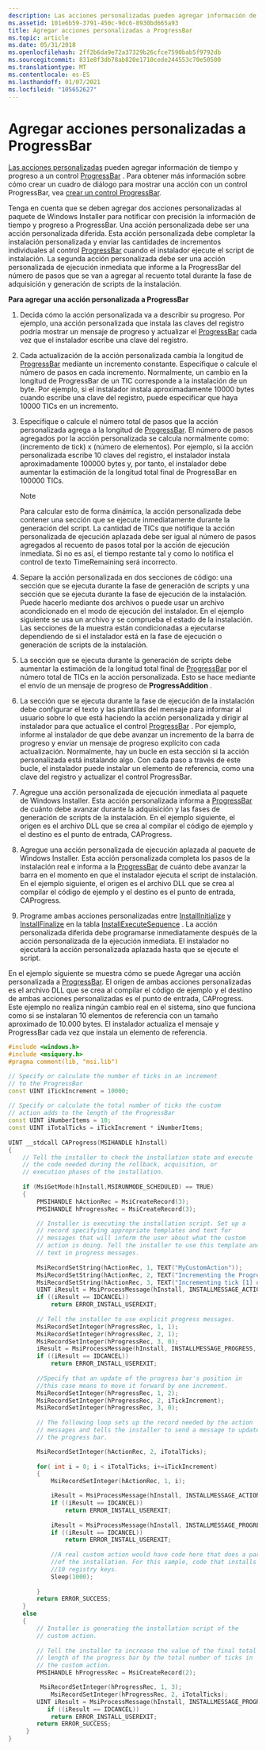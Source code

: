 ```yaml
---
description: Las acciones personalizadas pueden agregar información de tiempo y progreso a un control ProgressBar. Para obtener más información sobre cómo crear un cuadro de diálogo para mostrar una acción con un control ProgressBar, vea crear un control ProgressBar.
ms.assetid: 101e6b59-3791-450c-9dc6-8930bd665a93
title: Agregar acciones personalizadas a ProgressBar
ms.topic: article
ms.date: 05/31/2018
ms.openlocfilehash: 2ff2b6da9e72a37329b26cfce7590bab5f9792db
ms.sourcegitcommit: 831e8f3db78ab820e1710cede244553c70e50500
ms.translationtype: MT
ms.contentlocale: es-ES
ms.lasthandoff: 01/07/2021
ms.locfileid: "105652627"
---
```

# <a name="adding-custom-actions-to-the-progressbar"></a>Agregar acciones personalizadas a ProgressBar

[Las acciones personalizadas](custom-actions.md) pueden agregar información de tiempo y progreso a un control [ProgressBar](progressbar-control.md) . Para obtener más información sobre cómo crear un cuadro de diálogo para mostrar una acción con un control ProgressBar, vea [crear un control ProgressBar](authoring-a-progressbar-control.md).

Tenga en cuenta que se deben agregar dos acciones personalizadas al paquete de Windows Installer para notificar con precisión la información de tiempo y progreso a ProgressBar. Una acción personalizada debe ser una acción personalizada diferida. Esta acción personalizada debe completar la instalación personalizada y enviar las cantidades de incrementos individuales al control [ProgressBar](progressbar-control.md) cuando el instalador ejecute el script de instalación. La segunda acción personalizada debe ser una acción personalizada de ejecución inmediata que informe a la ProgressBar del número de pasos que se van a agregar al recuento total durante la fase de adquisición y generación de scripts de la instalación.

**Para agregar una acción personalizada a ProgressBar**

1.  Decida cómo la acción personalizada va a describir su progreso. Por ejemplo, una acción personalizada que instala las claves del registro podría mostrar un mensaje de progreso y actualizar el [ProgressBar](progressbar-control.md) cada vez que el instalador escribe una clave del registro.
2.  Cada actualización de la acción personalizada cambia la longitud de [ProgressBar](progressbar-control.md) mediante un incremento constante. Especifique o calcule el número de pasos en cada incremento. Normalmente, un cambio en la longitud de ProgressBar de un TIC corresponde a la instalación de un byte. Por ejemplo, si el instalador instala aproximadamente 10000 bytes cuando escribe una clave del registro, puede especificar que haya 10000 TICs en un incremento.
3.  Especifique o calcule el número total de pasos que la acción personalizada agrega a la longitud de [ProgressBar](progressbar-control.md). El número de pasos agregados por la acción personalizada se calcula normalmente como: (incremento de tick) x (número de elementos). Por ejemplo, si la acción personalizada escribe 10 claves del registro, el instalador instala aproximadamente 100000 bytes y, por tanto, el instalador debe aumentar la estimación de la longitud total final de ProgressBar en 100000 TICs.
    > [!Note]  
    > Para calcular esto de forma dinámica, la acción personalizada debe contener una sección que se ejecute inmediatamente durante la generación del script. La cantidad de TICs que notifique la acción personalizada de ejecución aplazada debe ser igual al número de pasos agregados al recuento de pasos total por la acción de ejecución inmediata. Si no es así, el tiempo restante tal y como lo notifica el control de texto TimeRemaining será incorrecto.

     

4.  Separe la acción personalizada en dos secciones de código: una sección que se ejecuta durante la fase de generación de scripts y una sección que se ejecuta durante la fase de ejecución de la instalación. Puede hacerlo mediante dos archivos o puede usar un archivo acondicionado en el modo de ejecución del instalador. En el ejemplo siguiente se usa un archivo y se comprueba el estado de la instalación. Las secciones de la muestra están condicionadas a ejecutarse dependiendo de si el instalador está en la fase de ejecución o generación de scripts de la instalación.
5.  La sección que se ejecuta durante la generación de scripts debe aumentar la estimación de la longitud total final de [ProgressBar](progressbar-control.md) por el número total de TICs en la acción personalizada. Esto se hace mediante el envío de un mensaje de progreso de **ProgressAddition** .
6.  La sección que se ejecuta durante la fase de ejecución de la instalación debe configurar el texto y las plantillas del mensaje para informar al usuario sobre lo que está haciendo la acción personalizada y dirigir al instalador para que actualice el control [ProgressBar](progressbar-control.md) . Por ejemplo, informe al instalador de que debe avanzar un incremento de la barra de progreso y enviar un mensaje de progreso explícito con cada actualización. Normalmente, hay un bucle en esta sección si la acción personalizada está instalando algo. Con cada paso a través de este bucle, el instalador puede instalar un elemento de referencia, como una clave del registro y actualizar el control ProgressBar.
7.  Agregue una acción personalizada de ejecución inmediata al paquete de Windows Installer. Esta acción personalizada informa a [ProgressBar](progressbar-control.md) de cuánto debe avanzar durante la adquisición y las fases de generación de scripts de la instalación. En el ejemplo siguiente, el origen es el archivo DLL que se crea al compilar el código de ejemplo y el destino es el punto de entrada, CAProgress.
8.  Agregue una acción personalizada de ejecución aplazada al paquete de Windows Installer. Esta acción personalizada completa los pasos de la instalación real e informa a la [ProgressBar](progressbar-control.md) de cuánto debe avanzar la barra en el momento en que el instalador ejecuta el script de instalación. En el ejemplo siguiente, el origen es el archivo DLL que se crea al compilar el código de ejemplo y el destino es el punto de entrada, CAProgress.
9.  Programe ambas acciones personalizadas entre [InstallInitialize](installinitialize-action.md) y [InstallFinalize](installfinalize-action.md) en la tabla [InstallExecuteSequence](installexecutesequence-table.md) . La acción personalizada diferida debe programarse inmediatamente después de la acción personalizada de la ejecución inmediata. El instalador no ejecutará la acción personalizada aplazada hasta que se ejecute el script.

En el ejemplo siguiente se muestra cómo se puede Agregar una acción personalizada a [ProgressBar](progressbar-control.md). El origen de ambas acciones personalizadas es el archivo DLL que se crea al compilar el código de ejemplo y el destino de ambas acciones personalizadas es el punto de entrada, CAProgress. Este ejemplo no realiza ningún cambio real en el sistema, sino que funciona como si se instalaran 10 elementos de referencia con un tamaño aproximado de 10.000 bytes. El instalador actualiza el mensaje y ProgressBar cada vez que instala un elemento de referencia.


```C++
#include <windows.h>
#include <msiquery.h>
#pragma comment(lib, "msi.lib")

// Specify or calculate the number of ticks in an increment
// to the ProgressBar
const UINT iTickIncrement = 10000;
 
// Specify or calculate the total number of ticks the custom 
// action adds to the length of the ProgressBar
const UINT iNumberItems = 10;
const UINT iTotalTicks = iTickIncrement * iNumberItems;
 
UINT __stdcall CAProgress(MSIHANDLE hInstall)
{
    // Tell the installer to check the installation state and execute
    // the code needed during the rollback, acquisition, or
    // execution phases of the installation.
  
    if (MsiGetMode(hInstall,MSIRUNMODE_SCHEDULED) == TRUE)
    {
        PMSIHANDLE hActionRec = MsiCreateRecord(3);
        PMSIHANDLE hProgressRec = MsiCreateRecord(3);

        // Installer is executing the installation script. Set up a
        // record specifying appropriate templates and text for
        // messages that will inform the user about what the custom
        // action is doing. Tell the installer to use this template and 
        // text in progress messages.
 
        MsiRecordSetString(hActionRec, 1, TEXT("MyCustomAction"));
        MsiRecordSetString(hActionRec, 2, TEXT("Incrementing the Progress Bar..."));
        MsiRecordSetString(hActionRec, 3, TEXT("Incrementing tick [1] of [2]"));
        UINT iResult = MsiProcessMessage(hInstall, INSTALLMESSAGE_ACTIONSTART, hActionRec);
        if ((iResult == IDCANCEL))
            return ERROR_INSTALL_USEREXIT;
              
        // Tell the installer to use explicit progress messages.
        MsiRecordSetInteger(hProgressRec, 1, 1);
        MsiRecordSetInteger(hProgressRec, 2, 1);
        MsiRecordSetInteger(hProgressRec, 3, 0);
        iResult = MsiProcessMessage(hInstall, INSTALLMESSAGE_PROGRESS, hProgressRec);
        if ((iResult == IDCANCEL))
            return ERROR_INSTALL_USEREXIT;
              
        //Specify that an update of the progress bar's position in
        //this case means to move it forward by one increment.
        MsiRecordSetInteger(hProgressRec, 1, 2);
        MsiRecordSetInteger(hProgressRec, 2, iTickIncrement);
        MsiRecordSetInteger(hProgressRec, 3, 0);
 
        // The following loop sets up the record needed by the action
        // messages and tells the installer to send a message to update
        // the progress bar.

        MsiRecordSetInteger(hActionRec, 2, iTotalTicks);
       
        for( int i = 0; i < iTotalTicks; i+=iTickIncrement)
        {
            MsiRecordSetInteger(hActionRec, 1, i);

            iResult = MsiProcessMessage(hInstall, INSTALLMESSAGE_ACTIONDATA, hActionRec);
            if ((iResult == IDCANCEL))
                return ERROR_INSTALL_USEREXIT;
          
            iResult = MsiProcessMessage(hInstall, INSTALLMESSAGE_PROGRESS, hProgressRec);
            if ((iResult == IDCANCEL))
                return ERROR_INSTALL_USEREXIT;
   
            //A real custom action would have code here that does a part
            //of the installation. For this sample, code that installs
            //10 registry keys.
            Sleep(1000);
                    
        }
        return ERROR_SUCCESS;
    }
    else
    {
        // Installer is generating the installation script of the
        // custom action.
  
        // Tell the installer to increase the value of the final total
        // length of the progress bar by the total number of ticks in
        // the custom action.
        PMSIHANDLE hProgressRec = MsiCreateRecord(2);

         MsiRecordSetInteger(hProgressRec, 1, 3);
            MsiRecordSetInteger(hProgressRec, 2, iTotalTicks);
        UINT iResult = MsiProcessMessage(hInstall, INSTALLMESSAGE_PROGRESS, hProgressRec);
           if ((iResult == IDCANCEL))
            return ERROR_INSTALL_USEREXIT;     
        return ERROR_SUCCESS;
     }
}
```



 

 



